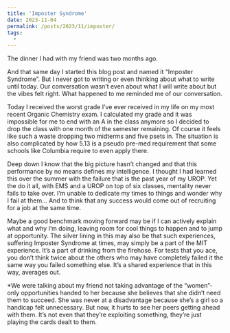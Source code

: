 ```yaml
---
title: 'Imposter Syndrome'
date: 2023-11-04
permalink: /posts/2023/11/imposter/
tags:
  - 
---
```


The dinner I had with my friend was two months ago. 

And that same day I started this blog post and named it “Imposter Syndrome”. But I never got to writing or even thinking about what to write until today. Our conversation wasn’t even about what I will write about but the vibes felt right. What happened to me reminded me of our conversation.

Today I received the worst grade I’ve ever received in my life on my most recent Organic Chemistry exam. I calculated my grade and it was impossible for me to end with an A in the class anymore so I decided to drop the class with one month of the semester remaining. Of course it feels like such a waste dropping two midterms and five psets in. The situation is also complicated by how 5.13 is a pseudo pre-med requirement that some schools like Columbia require to even apply there.

Deep down I know that the big picture hasn’t changed and that this performance by no means defines my intelligence. I thought I had learned this over the summer with the failure that is the past year of my UROP.  Yet the do it all, with EMS and a UROP on top of six classes, mentality never fails to take over. I’m unable to dedicate my times to things and wonder why I fail at them… And to think that any success would come out of recruiting for a job at the same time. 

Maybe a good benchmark moving forward may be if I can actively explain what and why I’m doing, leaving room for cool things to happen and to jump at opportunity. The silver lining in this may also be that such experiences, suffering Imposter Syndrome at times, may simply be a part of the MIT experience. It’s a part of drinking from the firehose. For tests that you ace, you don’t think twice about the others who may have completely failed it the same way you failed something else. It’s a shared experience that in this way, averages out. 

*We were talking about my friend not taking advantage of the “women”-only opportunities handed to her because she believes that she didn’t need them to succeed. She was never at a disadvantage because she’s a girl so a handicap felt unnecessary. But now, it hurts to see her peers getting ahead with them. It’s not even that they’re exploiting something, they’re just playing the cards dealt to them.
